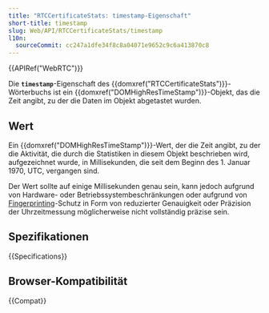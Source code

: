 ```yaml
---
title: "RTCCertificateStats: timestamp-Eigenschaft"
short-title: timestamp
slug: Web/API/RTCCertificateStats/timestamp
l10n:
  sourceCommit: cc247a1dfe34f8c8a04071e9652c9c6a413870c8
---
```


{{APIRef("WebRTC")}}

Die **`timestamp`**-Eigenschaft des {{domxref("RTCCertificateStats")}}-Wörterbuchs ist ein {{domxref("DOMHighResTimeStamp")}}-Objekt, das die Zeit angibt, zu der die Daten im Objekt abgetastet wurden.

## Wert

Ein {{domxref("DOMHighResTimeStamp")}}-Wert, der die Zeit angibt, zu der die Aktivität, die durch die Statistiken in diesem Objekt beschrieben wird, aufgezeichnet wurde, in Millisekunden, die seit dem Beginn des 1. Januar 1970, UTC, vergangen sind.

Der Wert sollte auf einige Millisekunden genau sein, kann jedoch aufgrund von Hardware- oder Betriebssystembeschränkungen oder aufgrund von [Fingerprinting](/de/docs/Glossary/Fingerprinting)-Schutz in Form von reduzierter Genauigkeit oder Präzision der Uhrzeitmessung möglicherweise nicht vollständig präzise sein.

## Spezifikationen

{{Specifications}}

## Browser-Kompatibilität

{{Compat}}
